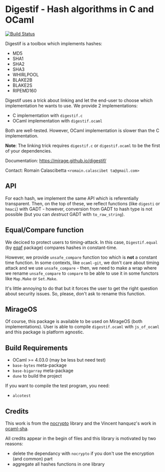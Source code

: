 Digestif - Hash algorithms in C and OCaml
=========================================

[![Build Status](https://travis-ci.org/mirage/digestif.svg?branch=master)](https://travis-ci.org/mirage/digestif)

Digestif is a toolbox which implements hashes:

 * MD5
 * SHA1
 * SHA2
 * SHA3
 * WHIRLPOOL
 * BLAKE2B
 * BLAKE2S
 * RIPEMD160

Digestif uses a trick about linking and let the end-user to choose which
implementation he wants to use. We provide 2 implementations:

 * C implementation with `digestif.c`
 * OCaml implementation with `digestif.ocaml`
 
Both are well-tested. However, OCaml implementation is slower than the C
implementation.

**Note**: The linking trick requires `digestif.c` or `digestif.ocaml` to be the first of your dependencies.

Documentation: https://mirage.github.io/digestif/

Contact: Romain Calascibetta `<romain.calascibet ta@gmail.com>`

## API

For each hash, we implement the same API which is referentially transparent.
Then, on the top of these, we reflect functions (like `digesti` or `hmaci`) with
GADT - however, conversion from GADT to hash type is not possible (but you can
_destruct_ GADT with `to_raw_string`).

## Equal/Compare function

We deciced to protect users to timing-attack. In this case, `Digestif.equal` (by
[eqaf](https://github.com/mirage/eqaf.git) package) compares hashes in
constant-time.

However, we provide `unsafe_compare` function too which is __not__ a constant
time function. In some contexts, like `ocaml-git`, we don't care about timing
attack and we use `unsafe_compare` - then, we need to make a wrap where we
rename `unsafe_compare` to `compare` to be able to use it in some functors like
`Map.Make` or `Set.Make`.

It's little annoying to do that but it forces the user to get the right question
about security issues. So, please, don't ask to rename this function.

## MirageOS

Of course, this package is available to be used on MirageOS (both
implementations). User is able to compile `digestif.ocaml` with `js_of_ocaml`
and this package is platform agnostic.

## Build Requirements

 * OCaml >= 4.03.0 (may be less but need test)
 * `base-bytes` meta-package
 * `base-bigarray` meta-package
 * `dune` to build the project
 
If you want to compile the test program, you need:

 * `alcotest`

## Credits

This work is from the [nocrypto](https://github.com/mirleft/nocrypto) library
and the Vincent hanquez's work in
[ocaml-sha](https://github.com/vincenthz/ocaml-sha).

All credits appear in the begin of files and this library is motivated by two reasons:

  * delete the dependancy with `nocrypto` if you don't use the encryption (and common) part
  * aggregate all hashes functions in one library
